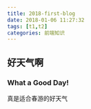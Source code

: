 ```yaml
---
title: 2018-first-blog
date: 2018-01-06 11:27:32
tags: [t1,t2]
categories: 前端知识
---
```


## 好天气啊
### What a Good Day!
真是适合春游的好天气
